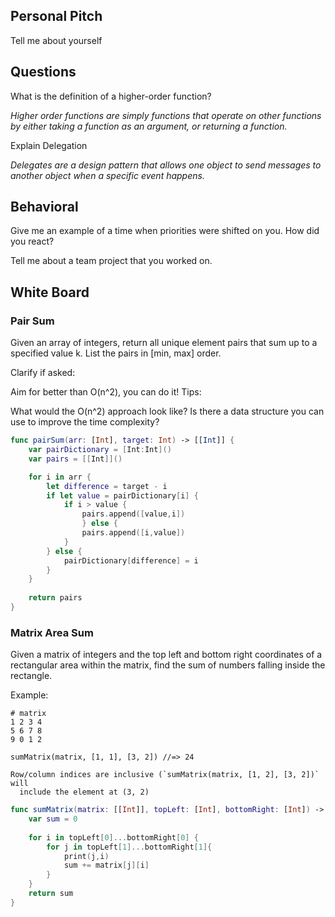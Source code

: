 ## Personal Pitch

Tell me about yourself

## Questions

What is the definition of a higher-order function?

*Higher order functions are simply functions that operate on other functions by either taking a function as an argument, or returning a function.*

Explain Delegation

*Delegates are a design pattern that allows one object to send messages to another object when a specific event happens.*

## Behavioral

Give me an example of a time when priorities were shifted on you. How did you react?

Tell me about a team project that you worked on.

## White Board

### Pair Sum

Given an array of integers, return all unique element pairs that sum up to a specified value k. List the pairs in [min, max] order.

Clarify if asked:

Aim for better than O(n^2), you can do it!
Tips:

What would the O(n^2) approach look like?
Is there a data structure you can use to improve the time complexity?


```swift
func pairSum(arr: [Int], target: Int) -> [[Int]] {
    var pairDictionary = [Int:Int]()
    var pairs = [[Int]]()

    for i in arr {
        let difference = target - i
        if let value = pairDictionary[i] {
            if i > value {
                pairs.append([value,i])
                } else {
                pairs.append([i,value])
            }
        } else {
            pairDictionary[difference] = i
        }
    }
    
    return pairs
}

```


### Matrix Area Sum

Given a matrix of integers and the top left and bottom right coordinates of a rectangular area within the matrix, find the sum of numbers falling inside the rectangle.

Example:
```
# matrix
1 2 3 4
5 6 7 8
9 0 1 2

sumMatrix(matrix, [1, 1], [3, 2]) //=> 24

Row/column indices are inclusive (`sumMatrix(matrix, [1, 2], [3, 2])` will
  include the element at (3, 2)
```

```swift
func sumMatrix(matrix: [[Int]], topLeft: [Int], bottomRight: [Int]) -> Int {
    var sum = 0
    
    for i in topLeft[0]...bottomRight[0] {
        for j in topLeft[1]...bottomRight[1]{
            print(j,i)
            sum += matrix[j][i]
        }
    }
    return sum
}
```
